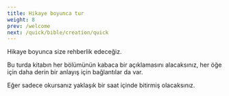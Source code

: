 ```yaml
---
title: Hikaye boyunca tur
weight: 8
prev: /welcome
next: /quick/bible/creation/quick
---
```



Hikaye boyunca size rehberlik edeceğiz.

Bu turda kitabın her bölümünün kabaca bir açıklamasını alacaksınız, her öğe için daha derin bir anlayış için bağlantılar da var.

Eğer sadece okursanız yaklaşık bir saat içinde bitirmiş olacaksınız.
